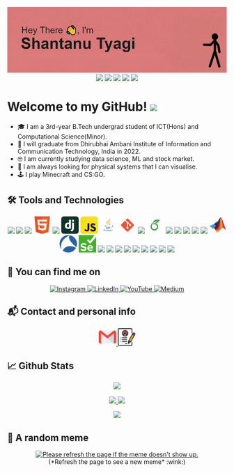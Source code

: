 <!--**shantanutyagi67/shantanutyagi67** is a ✨ _special_ ✨ repository because its `README.md` (this file) appears on your GitHub profile.-->

<!-- BANNER -->
<p align="center">
<img src="https://github.com/shantanutyagi67/shantanutyagi67/blob/main/head.gif" />
<img src="https://img.shields.io/github/stars/shantanutyagi67?affiliations=OWNER%2CCOLLABORATOR" />
<img src="https://img.shields.io/github/followers/shantanutyagi67" />
<img src="https://visitor-badge.laobi.icu/badge?page_id=https://github.com/shantanutyagi67/" />
<img src="https://badges.pufler.dev/repos/shantanutyagi67" />
<img src="https://badges.pufler.dev/years/shantanutyagi67" />
</p>


<!-- INTRO -->
# Welcome to my GitHub! <img src="https://raw.githubusercontent.com/MartinHeinz/MartinHeinz/master/wave.gif" width="30px">
* 🎓 I am a 3rd-year B.Tech undergrad student of ICT(Hons) and Computational Science(Minor).
* 🏫 I will graduate from Dhirubhai Ambani Institute of Information and Communication Technology, India in 2022.
* 🤓 I am currently studying data science, ML and stock market.
* 🔎 I am always looking for physical systems that I can visualise.
* 🕹️ I play Minecraft and CS:GO.

## 🛠️ Tools and Technologies
<p align='center'>
<img src=https://freepikpsd.com/wp-content/uploads/2019/10/c-programming-logo-png-2-Png-Transparent-Images.png height='40' weight='40'/>
<img src=https://upload.wikimedia.org/wikipedia/commons/thumb/1/18/ISO_C%2B%2B_Logo.svg/1200px-ISO_C%2B%2B_Logo.svg.png  height='40' weight='40'/>
<img src=https://upload.wikimedia.org/wikipedia/commons/thumb/c/c3/Python-logo-notext.svg/1200px-Python-logo-notext.svg.png height='40' weight='40'/>
<img src=https://github.com/edent/SuperTinyIcons/blob/master/images/svg/html5.svg height='40' weight='40'/>
<img src=https://cdn.345tool.com/public/logos/css-formatter-logo.png height='40'  weight='40'/> 
<img src=https://github.com/edent/SuperTinyIcons/blob/master/images/svg/djangoproject.svg height='40' weight='40'/>
<img src=https://github.com/edent/SuperTinyIcons/blob/master/images/svg/javascript.svg height='40' weight='40'/>
<img src=https://github.com/edent/SuperTinyIcons/blob/master/images/svg/java.svg height='40' weight='40'/>
<img src=https://github.com/edent/SuperTinyIcons/blob/master/images/svg/git.svg  height='40' weight='40'/>
<img src=https://upload.wikimedia.org/wikipedia/commons/thumb/3/35/Tux.svg/1200px-Tux.svg.png height='40' weight='40'/>
<img src=https://github.com/edent/SuperTinyIcons/blob/master/images/svg/overleaf.svg  height='40' weight='40'/>
<img src=https://github.com/tkswann2/tech-logos/blob/master/postgres.png  height='40' weight='40'/>
<img src=https://github.com/gilbarbara/logos/blob/master/logos/mysql.svg  height='40' weight='40'/>
<img src=https://upload.wikimedia.org/wikipedia/commons/thumb/9/97/Sqlite-square-icon.svg/1200px-Sqlite-square-icon.svg.png  height='40' weight='40'/>
<img src=https://upload.wikimedia.org/wikipedia/commons/thumb/2/2d/Tensorflow_logo.svg/957px-Tensorflow_logo.svg.png  height='40' weight='40'/>
<img src=https://avatars.githubusercontent.com/u/8496952?s=280&v=4  height='50' weight='40'/>
<img src=https://github.com/shantanutyagi67/shantanutyagi67/blob/main/matlab.png  height='40' weight='40'/>
<img src=https://github.com/shantanutyagi67/shantanutyagi67/blob/main/wireshark.png  height='40' weight='40'/>
<img src=https://github.com/shantanutyagi67/shantanutyagi67/blob/main/selenium.png  height='40' weight='40'/>
<img src=https://seeklogo.com/images/O/open-cv-logo-FB233FFF4C-seeklogo.com.png  height='40' weight='40'/>
<img src=https://img.pojies.cn/wp-content/uploads/2020/10/21776f338519e9da7f_1_post.png  height='40' weight='40'/>
<img src=https://seeklogo.com/images/P/photoshop-2020-logo-37B02055A4-seeklogo.com.png  height='40' weight='40'/>
<img src=https://seeklogo.com/images/A/adobe-lightroom-logo-6A4DC55983-seeklogo.com.png  height='40' weight='40'/>
<img src=https://seeklogo.com/images/A/adobe-premiere-cc-logo-2B72AFF7E6-seeklogo.com.png  height='40' weight='40'/>
<img src=https://seeklogo.com/images/A/adobe-xd-logo-64364E3A24-seeklogo.com.png  height='40' weight='40'/>
<img src=https://seeklogo.com/images/A/autocad-logo-C9817CB828-seeklogo.com.png  height='40' weight='40'/>
<img src=https://upload.wikimedia.org/wikipedia/commons/2/2e/Processing_3_logo.png  height='40' weight='40'/>
<img src=http://pad.haroopress.com/docs/en/markdown-doc-logos/images/markdown.png  height='40' weight='40'/>
<!--<img src=https://cdn.freebiesupply.com/logos/large/2x/minecraft-1-logo-png-transparent.png  height='40' weight='40'/>-->
<!--<img src=https://iconape.com/wp-content/png_logo_vector/csgo-logo.png  height='40' weight='40'/>-->
</p>

<!-- CONTACT -->
## 📲 You can find me on
<p align='center'>
<a href="https://www.instagram.com/geeksa67/">
<img src="https://upload.wikimedia.org/wikipedia/commons/thumb/e/e7/Instagram_logo_2016.svg/1200px-Instagram_logo_2016.svg.png" alt="Instagram" width="40" height="40">
</a>
<a href="https://www.linkedin.com/in/shantanu-tyagi-166322175/">
<img src="https://www.flaticon.com/svg/vstatic/svg/174/174857.svg?token=exp=1615292654~hmac=910d6d6f1ef34253aa789ae0eb0c7ddd" alt="LinkedIn" width="40" height="40">
</a>
<a href="https://www.youtube.com/channel/UCCZ_m9lTc2GrSINxnQxHxqA">
<img src="https://assets.stickpng.com/images/580b57fcd9996e24bc43c545.png" alt="YouTube" height="40">
</a>
<a href="https://shantanutyagi67.medium.com/">
<img src="https://upload.wikimedia.org/wikipedia/commons/thumb/e/ec/Medium_logo_Monogram.svg/1200px-Medium_logo_Monogram.svg.png" alt="Medium" width="40" height="40">
</a>
</p>
<!--
[![Email][6.2]][6]
[![Instagram](https://github.com/shantanutyagi67/shantanutyagi67/blob/main/instagram.png)](https://www.instagram.com/geeksa67/)
[![LinkedIn](https://github.com/shantanutyagi67/shantanutyagi67/blob/main/linkedin.png)](https://www.linkedin.com/in/shantanu-tyagi-166322175/)
[![Youtube][3.2]][3] 
[![Medium][4.2]][4]
-->

<!-- PERSONAL INFO -->
## 📬 Contact and personal info
<p align='center'>
<a href="https://mail.google.com/mail/?view=cm&fs=1&tf=1&to=shantanutyagi67@gmail.com&su=Reaching+Out+to+You&body=Hi+Shantanu,%0A%0AI+came+across+your+profile+on+GitHub">
<img src="https://github.com/shantanutyagi67/shantanutyagi67/blob/main/email.png" alt="GMail" width="40" height="40">
</a>
<a href="https://drive.google.com/drive/folders/1pn0vw3B7QL5A1P2rPjVHMm9kFbtTwKMc?usp=sharing">
<img src="https://github.com/shantanutyagi67/shantanutyagi67/blob/main/resume.png" alt="Resume" width="40" height="40">
</a>
  
<!-- ICONS -->
[1.2]: https://github.com/shantanutyagi67/shantanutyagi67/blob/main/instagram.png
[2.2]: https://github.com/shantanutyagi67/shantanutyagi67/blob/main/linkedin.png
[3.2]: https://github.com/shantanutyagi67/shantanutyagi67/blob/main/youtube.png
[4.2]: https://github.com/shantanutyagi67/shantanutyagi67/blob/main/medium.png
[5.2]: https://github.com/shantanutyagi67/shantanutyagi67/blob/main/resume.png
[6.2]: https://github.com/shantanutyagi67/shantanutyagi67/blob/main/email.png

<!-- LINKS -->
[1]: https://www.instagram.com/geeksa67/
[2]: https://www.linkedin.com/in/shantanu-tyagi-166322175/
[3]: https://www.youtube.com/channel/UCCZ_m9lTc2GrSINxnQxHxqA
[4]: https://shantanutyagi67.medium.com/
[5]: https://drive.google.com/drive/folders/1pn0vw3B7QL5A1P2rPjVHMm9kFbtTwKMc?usp=sharing
[6]: https://mail.google.com/mail/?view=cm&fs=1&tf=1&to=shantanutyagi67@gmail.com&su=Reaching+Out+to+You&body=Hi+Shantanu,%0A%0AI+came+across+your+profile+on+GitHub.

<!-- STATS -->
## 📈 Github Stats
<!--![Top Langs](https://github-readme-stats.vercel.app/api/top-langs/?username=shantanutyagi67&theme=dark&layout=compact&langs_count=9&exclude_repo=CS306_Data_Analysis_And_Visualisation,IT214_Labs,dog-project,AcadVault,CT303_Labs,IT214_Labs,Django_Ecommerce_Price_Tracker,IE402_Labs,Ecommerce_Price_Tracker,CS302_Modelling_And_Simulation,CS401_Computer_Finance,GSOC_Organisations_Scrapper,Ecommerce_Price_Tracker,FUN,Classification)-->
<!--![Shantanu's GitHub Stats:](https://github-readme-stats.vercel.app/api?username=shantanutyagi67&theme=dark&layout=compact&show_icons=true)-->
<!--![ReadMe Card](https://github-readme-stats.vercel.app/api/pin/?username=shantanutyagi67&repo=VisualisationProjects_Mini)-->
<!--![ReadMe Card](https://github-readme-stats.vercel.app/api/pin/?username=shantanutyagi67&repo=Classification) <br>-->
<!--![Shantanu's Wakatime stats](https://github-readme-stats.vercel.app/api/wakatime?username=shantanutyagi67)<br>-->

<p align="center">
<a href="https://github.com/DenverCoder1/github-readme-streak-stats">
<img height="160px" src="https://github-readme-streak-stats.herokuapp.com/?user=shantanutyagi67&hide_border=true&theme=dark" />
</a></p>
<p align="center">
<a href="https://github.com/anuraghazra/github-readme-stats">
<img height="160px" src="https://github-readme-stats.vercel.app/api?username=shantanutyagi67&hide_border=true&show_icons=true&include_all_commits=true&count_private=true&line_height=21&theme=dark&langs_count=12" /> <img height="160px" src="https://github-readme-stats.vercel.app/api/top-langs/?username=shantanutyagi67&hide_border=true&layout=compact&langs_count=8&theme=dark&exclude_repo=CS306_Data_Analysis_And_Visualisation,IT214_Labs,dog-project,AcadVault,CT303_Labs,IT214_Labs,Django_Ecommerce_Price_Tracker,IE402_Labs,Ecommerce_Price_Tracker,CS302_Modelling_And_Simulation,CS401_Computer_Finance,GSOC_Organisations_Scrapper,Ecommerce_Price_Tracker,FUN,Classification,Crypto_Prediction" />
</a></p>
<p align="center">
<a href="https://github.com/ryo-ma/github-profile-trophy">
<img height="150px" src="https://github-profile-trophy.vercel.app/?username=shantanutyagi67&theme=onedark" />
</a>
</p>

## 🐸 A random meme
<p align="center">
<a href="https://github.com/techytushar/random-memer">
<img src='https://random-memer.herokuapp.com/' title="Meme" alt="Please refresh the page if the meme doesn't show up." height="400"></a><br>
(*Refresh the page to see a new meme* :wink:)
</p>
